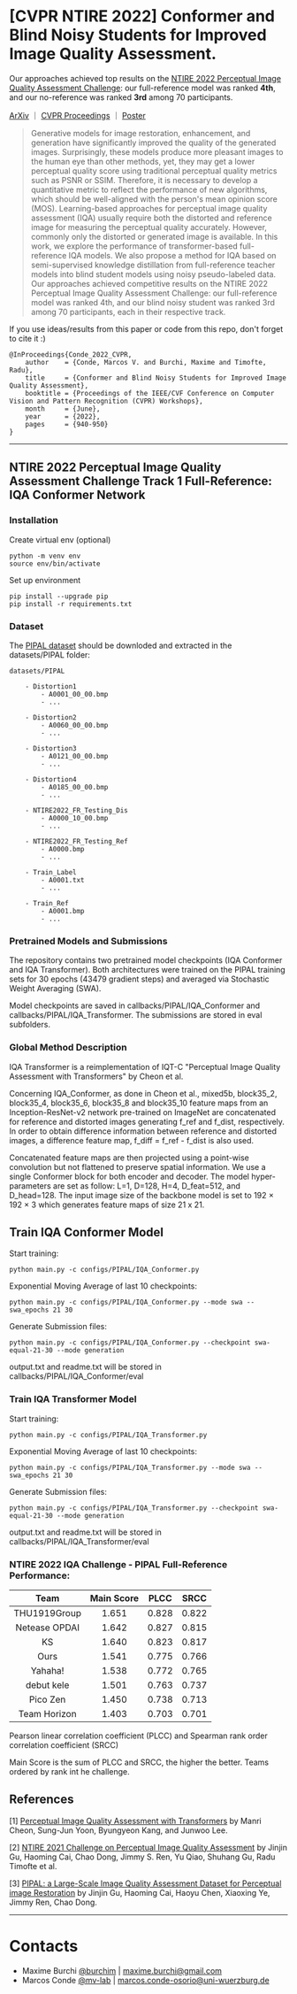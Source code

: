 # [CVPR NTIRE 2022] Conformer and Blind Noisy Students for Improved Image Quality Assessment.

Our approaches achieved top results on the [NTIRE 2022 Perceptual Image Quality Assessment Challenge](https://data.vision.ee.ethz.ch/cvl/ntire22/): our full-reference model was ranked **4th**, and our no-reference was ranked **3rd** among 70 participants.

[ArXiv](https://arxiv.org/pdf/2204.12819.pdf) ｜ [CVPR Proceedings](https://openaccess.thecvf.com/content/CVPR2022W/NTIRE/html/Conde_Conformer_and_Blind_Noisy_Students_for_Improved_Image_Quality_Assessment_CVPRW_2022_paper.html) ｜ [Poster](media/NITRE-IQA-POSTER.pdf)

> Generative models for image restoration, enhancement, and generation have significantly improved the quality of the generated images. Surprisingly, these models produce more pleasant images to the human eye than other methods, yet, they may get a lower perceptual quality score using traditional perceptual quality metrics such as PSNR or SSIM. Therefore, it is necessary to develop a quantitative metric to reflect the performance of new algorithms, which should be well-aligned with the person's mean opinion score (MOS). Learning-based approaches for perceptual image quality assessment (IQA) usually require both the distorted and reference image for measuring the perceptual quality accurately. However, commonly only the distorted or generated image is available. In this work, we explore the performance of transformer-based full-reference IQA models. We also propose a method for IQA based on semi-supervised knowledge distillation from full-reference teacher models into blind student models using noisy pseudo-labeled data. Our approaches achieved competitive results on the NTIRE 2022 Perceptual Image Quality Assessment Challenge: our full-reference model was ranked 4th, and our blind noisy student was ranked 3rd among 70 participants, each in their respective track. 

If you use ideas/results from this paper or code from this repo, don't forget to cite it :)

```
@InProceedings{Conde_2022_CVPR,
    author    = {Conde, Marcos V. and Burchi, Maxime and Timofte, Radu},
    title     = {Conformer and Blind Noisy Students for Improved Image Quality Assessment},
    booktitle = {Proceedings of the IEEE/CVF Conference on Computer Vision and Pattern Recognition (CVPR) Workshops},
    month     = {June},
    year      = {2022},
    pages     = {940-950}
}
```

-------

## NTIRE 2022 Perceptual Image Quality Assessment Challenge Track 1 Full-Reference: IQA Conformer Network

### Installation

Create virtual env (optional)
```
python -m venv env
source env/bin/activate
```

Set up environment
```
pip install --upgrade pip
pip install -r requirements.txt
```

### Dataset

The [PIPAL dataset](https://www.jasongt.com/projectpages/pipal.html) should be downloded and extracted in the datasets/PIPAL folder:
```
datasets/PIPAL

    - Distortion1
        - A0001_00_00.bmp
        - ...

    - Distortion2
        - A0060_00_00.bmp
        - ...

    - Distortion3
        - A0121_00_00.bmp
        - ...

    - Distortion4
        - A0185_00_00.bmp
        - ...

    - NTIRE2022_FR_Testing_Dis
        - A0000_10_00.bmp
        - ...

    - NTIRE2022_FR_Testing_Ref
        - A0000.bmp
        - ...

    - Train_Label
        - A0001.txt
        - ...

    - Train_Ref
        - A0001.bmp
        - ...
```

### Pretrained Models and Submissions

The repository contains two pretrained model checkpoints (IQA Conformer and IQA Transformer).
Both architectures were trained on the PIPAL training sets for 30 epochs (43479 gradient steps) and averaged via Stochastic Weight Averaging (SWA).

Model checkpoints are saved in callbacks/PIPAL/IQA_Conformer and callbacks/PIPAL/IQA_Transformer.
The submissions are stored in eval subfolders.

### Global Method Description

IQA Transformer is a reimplementation of IQT-C "Perceptual Image Quality Assessment with Transformers" by Cheon et al.

Concerning IQA_Conformer, as done in Cheon et al., mixed5b, block35_2, block35_4, block35_6, block35_8 and block35_10 feature maps from an Inception-ResNet-v2 network pre-trained on ImageNet are concatenated for reference and distorted images generating f_ref and f_dist, respectively.
In order to obtain difference information between reference and distorted images,
a difference feature map, f_diff = f_ref - f_dist is also used.

Concatenated feature maps are then projected using a point-wise convolution but not flattened to preserve spatial information. We use a single Conformer block for both encoder and decoder. The model hyper-parameters are set as follow: L=1, D=128, H=4, D_feat=512, and D_head=128. The input image size of the backbone model is set to 192 × 192 × 3 which generates feature maps of size 21 x 21.

## Train IQA Conformer Model

Start training:
```
python main.py -c configs/PIPAL/IQA_Conformer.py
```

Exponential Moving Average of last 10 checkpoints:
```
python main.py -c configs/PIPAL/IQA_Conformer.py --mode swa --swa_epochs 21 30
```

Generate Submission files: 
```
python main.py -c configs/PIPAL/IQA_Conformer.py --checkpoint swa-equal-21-30 --mode generation
```
output.txt and readme.txt will be stored in callbacks/PIPAL/IQA_Conformer/eval

### Train IQA Transformer Model

Start training:
```
python main.py -c configs/PIPAL/IQA_Transformer.py
```

Exponential Moving Average of last 10 checkpoints:
```
python main.py -c configs/PIPAL/IQA_Transformer.py --mode swa --swa_epochs 21 30
```

Generate Submission files: 
```
python main.py -c configs/PIPAL/IQA_Transformer.py --checkpoint swa-equal-21-30 --mode generation
```
output.txt and readme.txt will be stored in callbacks/PIPAL/IQA_Transformer/eval

### NTIRE 2022 IQA Challenge - PIPAL Full-Reference Performance: 

| Team       			|Main Score | PLCC | SRCC |
| :-------------------:	|:--------:	|:-----:|:----------:|
| THU1919Group  		|  1.651  | 0.828   | 0.822 |
| Netease OPDAI         |  1.642  | 0.827   | 0.815 |
| KS                    |  1.640  | 0.823   | 0.817 |
| Ours                  |  1.541  | 0.775   | 0.766 |
| Yahaha!               |  1.538  | 0.772   | 0.765 |
| debut kele            |  1.501  | 0.763   | 0.737 |
| Pico Zen              |  1.450  | 0.738   | 0.713 |
| Team Horizon          |  1.403  | 0.703   | 0.701 |

Pearson linear correlation coefficient (PLCC) and Spearman rank order correlation coefficient (SRCC)

Main Score is the sum of PLCC and SRCC, the higher the better. Teams ordered by rank int he challenge.


## References
[1] [Perceptual Image Quality Assessment with Transformers](https://openaccess.thecvf.com/content/CVPR2021W/NTIRE/papers/Cheon_Perceptual_Image_Quality_Assessment_With_Transformers_CVPRW_2021_paper.pdf) by Manri Cheon, Sung-Jun Yoon, Byungyeon Kang, and Junwoo Lee.
<br>

[2] [NTIRE 2021 Challenge on Perceptual Image Quality Assessment](https://openaccess.thecvf.com/content/CVPR2021W/NTIRE/papers/Gu_NTIRE_2021_Challenge_on_Perceptual_Image_Quality_Assessment_CVPRW_2021_paper.pdf) by Jinjin Gu, Haoming Cai, Chao Dong, Jimmy S. Ren, Yu Qiao, Shuhang Gu, Radu Timofte et al.
<br>

[3] [PIPAL: a Large-Scale Image Quality Assessment Dataset for Perceptual image Restoration](https://www.jasongt.com/projectpages/pipal.html) by Jinjin Gu, Haoming Cai, Haoyu Chen, Xiaoxing Ye, Jimmy Ren, Chao Dong.

-------

# Contacts
* Maxime Burchi [@burchim](https://github.com/burchim) | [maxime.burchi@gmail.com](mailto:maxime.burchi@gmail.com)
* Marcos Conde  [@mv-lab](https://github.com/mv-lab)   | [marcos.conde-osorio@uni-wuerzburg.de](mailto:marcos.conde-osorio@uni-wuerzburg.de)

